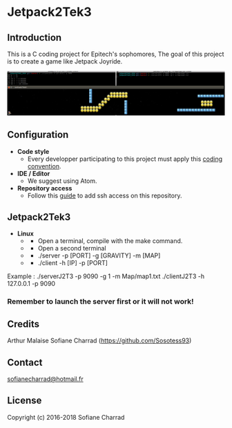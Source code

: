 # Jetpack2Tek3

## Introduction

This is a C coding project for Epitech's sophomores, 
The goal of this project is to create a game like Jetpack Joyride.

![alt text](https://github.com/Sosotess93/Jetpack2Tek3/blob/master/screen.png)


## Configuration
* **Code style**
  * Every developper participating to this project must apply this [coding convention](https://github.com/Sosotess93/bomberman/wiki/Code-Convention).
* **IDE / Editor**
  * We suggest using Atom.
* **Repository access**
  * Follow this [guide](https://help.github.com/articles/generating-an-ssh-key/) to add ssh access on this repository.

## Jetpack2Tek3
* **Linux**
  * - Open a terminal, compile with the make command.
  * - Open a second terminal
  * - ./server -p [PORT] -g [GRAVITY] -m [MAP]
  * - ./client -h [IP] -p [PORT]

Example : 
  ./serverJ2T3 -p 9090 -g 1 -m Map/map1.txt
  ./clientJ2T3 -h 127.0.0.1 -p 9090 

### Remember to launch the server first or it will not work!

## Credits
Arthur Malaise
Sofiane Charrad (https://github.com/Sosotess93)
 
## Contact
  sofianecharrad@hotmail.fr

## License

Copyright (c) 2016-2018 Sofiane Charrad
